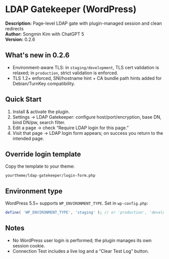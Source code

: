 # LDAP Gatekeeper (WordPress)

**Description:** Page-level LDAP gate with plugin-managed session and clean redirects  
**Author:** Songmin Kim with ChatGPT 5  
**Version:** 0.2.6

## What's new in 0.2.6
- Environment-aware TLS: in `staging/development`, TLS cert validation is relaxed; in `production`, strict validation is enforced.
- TLS 1.2+ enforced, SNI/hostname hint + CA bundle path hints added for Debian/TurnKey compatibility.

## Quick Start
1. Install & activate the plugin.
2. Settings → LDAP Gatekeeper: configure host/port/encryption, base DN, bind DN/pw, search filter.
3. Edit a page → check “Require LDAP login for this page.”
4. Visit that page → LDAP login form appears; on success you return to the intended page.

## Override login template
Copy the template to your theme:
```
yourtheme/ldap-gatekeeper/login-form.php
```

## Environment type
WordPress 5.5+ supports `WP_ENVIRONMENT_TYPE`. Set in `wp-config.php`:
```php
define( 'WP_ENVIRONMENT_TYPE', 'staging' ); // or 'production', 'development', 'local'
```

## Notes
- No WordPress user login is performed; the plugin manages its own session cookie.
- Connection Test includes a live log and a “Clear Test Log” button.
